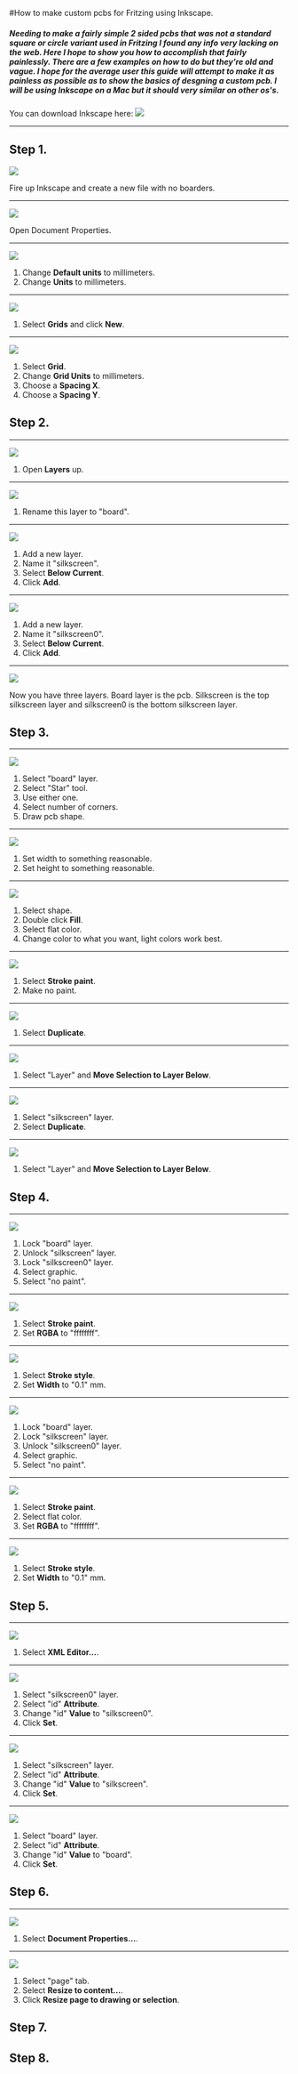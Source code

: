 #How to make custom pcbs for Fritzing using Inkscape. 

##### Needing to make a fairly simple 2 sided pcbs that was not a standard square or circle variant used in Fritzing I found any info very lacking on the web. Here I hope to show you how to accomplish that fairly painlessly. There are  a few examples on how to do but they're old and vague. I hope for the average user this guide will attempt to make it as painless as possible as to show the basics of desgning a custom pcb. I will be using Inkscape on a Mac but it should very similar on other os's.

You can download Inkscape here: [![](https://upload.wikimedia.org/wikipedia/commons/thumb/0/0d/Inkscape_Logo.svg/64px-Inkscape_Logo.svg.png)](https://inkscape.org/en/download/)

---

## Step 1.
![](https://github.com/duff2013/Fritzing-Custom-PCB-HowTo/blob/master/img/1.1.png)

Fire up Inkscape and create a new file with no boarders. 

---
![](https://github.com/duff2013/Fritzing-Custom-PCB-HowTo/blob/master/img/1.2.png)

Open Document Properties.

---
![](https://github.com/duff2013/Fritzing-Custom-PCB-HowTo/blob/master/img/1.3.png)

1. Change **Default units** to millimeters.
2. Change **Units** to millimeters.

---
![](https://github.com/duff2013/Fritzing-Custom-PCB-HowTo/blob/master/img/1.4.png)

1. Select **Grids** and click **New**.

---
![](https://github.com/duff2013/Fritzing-Custom-PCB-HowTo/blob/master/img/1.5.png)

1. Select **Grid**.
2. Change **Grid Units** to millimeters.
3. Choose a **Spacing X**.
4. Choose a **Spacing Y**.

## Step 2.

---
![](https://github.com/duff2013/Fritzing-Custom-PCB-HowTo/blob/master/img/2.1.png)

1. Open **Layers** up.

---
![](https://github.com/duff2013/Fritzing-Custom-PCB-HowTo/blob/master/img/2.2.png)

1. Rename this layer to "board".

---
![](https://github.com/duff2013/Fritzing-Custom-PCB-HowTo/blob/master/img/2.3.png)

1. Add a new layer.
2. Name it "silkscreen".
3. Select **Below Current**.
4. Click **Add**.

---
![](https://github.com/duff2013/Fritzing-Custom-PCB-HowTo/blob/master/img/2.4.png)

1. Add a new layer.
2. Name it "silkscreen0".
3. Select **Below Current**.
4. Click **Add**.

---
![](https://github.com/duff2013/Fritzing-Custom-PCB-HowTo/blob/master/img/2.5.png)

Now you have three layers. Board layer is the pcb. Silkscreen is the top silkscreen layer and silkscreen0 is the bottom silkscreen layer.

## Step 3.

---
![](https://github.com/duff2013/Fritzing-Custom-PCB-HowTo/blob/master/img/3.1.png)

1. Select "board" layer.
2. Select "Star" tool.
3. Use either one.
4. Select number of corners.
5. Draw pcb shape.

---
![](https://github.com/duff2013/Fritzing-Custom-PCB-HowTo/blob/master/img/3.2.png)

1. Set width to something reasonable.
2. Set height to something reasonable.

---
![](https://github.com/duff2013/Fritzing-Custom-PCB-HowTo/blob/master/img/3.3.png)

1. Select shape.
2. Double click **Fill**.
3. Select flat color.
4. Change color to what you want, light colors work best.

---
![](https://github.com/duff2013/Fritzing-Custom-PCB-HowTo/blob/master/img/3.4.png)

1. Select **Stroke paint**.
2. Make no paint.

---
![](https://github.com/duff2013/Fritzing-Custom-PCB-HowTo/blob/master/img/3.5.png)

1. Select **Duplicate**.

---
![](https://github.com/duff2013/Fritzing-Custom-PCB-HowTo/blob/master/img/3.6.png)

1. Select "Layer" and **Move Selection to Layer Below**.

---
![](https://github.com/duff2013/Fritzing-Custom-PCB-HowTo/blob/master/img/3.7.png)

1. Select "silkscreen" layer.
2. Select **Duplicate**.

---
![](https://github.com/duff2013/Fritzing-Custom-PCB-HowTo/blob/master/img/3.8.png)

1. Select "Layer" and **Move Selection to Layer Below**.

## Step 4.

---
![](https://github.com/duff2013/Fritzing-Custom-PCB-HowTo/blob/master/img/4.1.png)

1. Lock "board" layer.
2. Unlock "silkscreen" layer.
3. Lock "silkscreen0" layer.
4. Select graphic.
5. Select "no paint".

---
![](https://github.com/duff2013/Fritzing-Custom-PCB-HowTo/blob/master/img/4.2.png)

1. Select **Stroke paint**.
2. Set **RGBA** to "ffffffff".

---
![](https://github.com/duff2013/Fritzing-Custom-PCB-HowTo/blob/master/img/4.3.png)

1. Select **Stroke style**.
2. Set **Width** to "0.1" mm.

---
![](https://github.com/duff2013/Fritzing-Custom-PCB-HowTo/blob/master/img/4.4.png)

1. Lock "board" layer.
2. Lock "silkscreen" layer.
3. Unlock "silkscreen0" layer.
4. Select graphic.
5. Select "no paint".

---
![](https://github.com/duff2013/Fritzing-Custom-PCB-HowTo/blob/master/img/4.5.png)

1. Select **Stroke paint**.
2. Select flat color.
3. Set **RGBA** to "ffffffff".

---
![](https://github.com/duff2013/Fritzing-Custom-PCB-HowTo/blob/master/img/4.6.png)

1. Select **Stroke style**.
2. Set **Width** to "0.1" mm.

## Step 5.

---
![](https://github.com/duff2013/Fritzing-Custom-PCB-HowTo/blob/master/img/5.1.png)

1. Select **XML Editor...**.

---
![](https://github.com/duff2013/Fritzing-Custom-PCB-HowTo/blob/master/img/5.2.png)

1. Select "silkscreen0" layer.
2. Select "id" **Attribute**.
3. Change "id" **Value** to "silkscreen0".
4. Click **Set**.

---
![](https://github.com/duff2013/Fritzing-Custom-PCB-HowTo/blob/master/img/5.3.png)

1. Select "silkscreen" layer.
2. Select "id" **Attribute**.
3. Change "id" **Value** to "silkscreen".
4. Click **Set**.

---
![](https://github.com/duff2013/Fritzing-Custom-PCB-HowTo/blob/master/img/5.4.png)

1. Select "board" layer.
2. Select "id" **Attribute**.
3. Change "id" **Value** to "board".
4. Click **Set**.

## Step 6.

---
![](https://github.com/duff2013/Fritzing-Custom-PCB-HowTo/blob/master/img/6.1.png)

1. Select **Document Properties...**.

---
![](https://github.com/duff2013/Fritzing-Custom-PCB-HowTo/blob/master/img/6.2.png)

1. Select "page" tab.
2. Select **Resize to content...**.
3. Click  **Resize page to drawing or selection**.

## Step 7.

## Step 8.